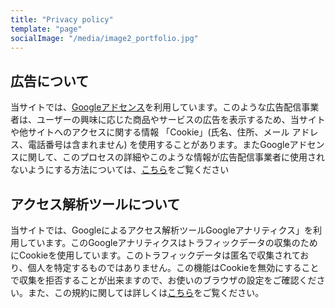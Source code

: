 ```yaml
---
title: "Privacy policy"
template: "page"
socialImage: "/media/image2_portfolio.jpg"
---
```


## 広告について
当サイトでは、[Googleアドセンス](https://www.google.com/adsense/start/#/?modal_active=none)を利用しています。このような広告配信事業者は、ユーザーの興味に応じた商品やサービスの広告を表示するため、当サイトや他サイトへのアクセスに関する情報 「Cookie」(氏名、住所、メール アドレス、電話番号は含まれません) を使用することがあります。またGoogleアドセンスに関して、このプロセスの詳細やこのような情報が広告配信事業者に使用されないようにする方法については、[こちら](https://policies.google.com/technologies/ads)をご覧ください

## アクセス解析ツールについて
当サイトでは、Googleによるアクセス解析ツールGoogleアナリティクス」を利用しています。このGoogleアナリティクスはトラフィックデータの収集のためにCookieを使用しています。このトラフィックデータは匿名で収集されており、個人を特定するものではありません。この機能はCookieを無効にすることで収集を拒否することが出来ますので、お使いのブラウザの設定をご確認ください。また、この規約に関しては詳しくは[こちら](https://marketingplatform.google.com/about/analytics/terms/jp/)をご覧ください。
